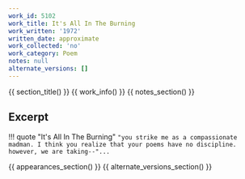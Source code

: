 ```yaml
---
work_id: 5102
work_title: It's All In The Burning
work_written: '1972'
written_date: approximate
work_collected: 'no'
work_category: Poem
notes: null
alternate_versions: []
---
```


{{ section_title() }}
{{ work_info() }}
{{ notes_section() }}
## Excerpt
!!! quote "It's All In The Burning"
    ```
    "you strike me as a compassionate
    madman. I think you realize that your
    poems have no discipline. however, we are
    taking--"...
    ```

{{ appearances_section() }}
{{ alternate_versions_section() }}